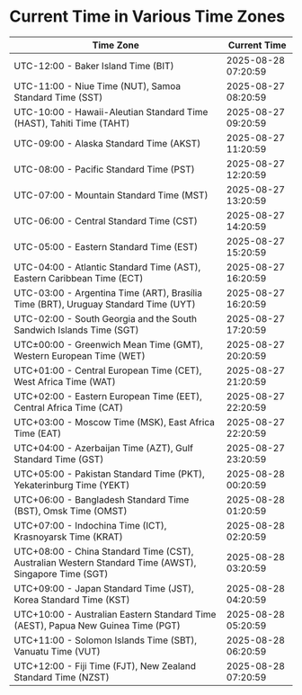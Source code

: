 # Current Time in Various Time Zones

| Time Zone | Current Time |
|-----------|--------------|
| UTC-12:00 - Baker Island Time (BIT) | 2025-08-28 07:20:59 |
| UTC-11:00 - Niue Time (NUT), Samoa Standard Time (SST) | 2025-08-27 08:20:59 |
| UTC-10:00 - Hawaii-Aleutian Standard Time (HAST), Tahiti Time (TAHT) | 2025-08-27 09:20:59 |
| UTC-09:00 - Alaska Standard Time (AKST) | 2025-08-27 11:20:59 |
| UTC-08:00 - Pacific Standard Time (PST) | 2025-08-27 12:20:59 |
| UTC-07:00 - Mountain Standard Time (MST) | 2025-08-27 13:20:59 |
| UTC-06:00 - Central Standard Time (CST) | 2025-08-27 14:20:59 |
| UTC-05:00 - Eastern Standard Time (EST) | 2025-08-27 15:20:59 |
| UTC-04:00 - Atlantic Standard Time (AST), Eastern Caribbean Time (ECT) | 2025-08-27 16:20:59 |
| UTC-03:00 - Argentina Time (ART), Brasília Time (BRT), Uruguay Standard Time (UYT) | 2025-08-27 16:20:59 |
| UTC-02:00 - South Georgia and the South Sandwich Islands Time (SGT) | 2025-08-27 17:20:59 |
| UTC±00:00 - Greenwich Mean Time (GMT), Western European Time (WET) | 2025-08-27 20:20:59 |
| UTC+01:00 - Central European Time (CET), West Africa Time (WAT) | 2025-08-27 21:20:59 |
| UTC+02:00 - Eastern European Time (EET), Central Africa Time (CAT) | 2025-08-27 22:20:59 |
| UTC+03:00 - Moscow Time (MSK), East Africa Time (EAT) | 2025-08-27 22:20:59 |
| UTC+04:00 - Azerbaijan Time (AZT), Gulf Standard Time (GST) | 2025-08-27 23:20:59 |
| UTC+05:00 - Pakistan Standard Time (PKT), Yekaterinburg Time (YEKT) | 2025-08-28 00:20:59 |
| UTC+06:00 - Bangladesh Standard Time (BST), Omsk Time (OMST) | 2025-08-28 01:20:59 |
| UTC+07:00 - Indochina Time (ICT), Krasnoyarsk Time (KRAT) | 2025-08-28 02:20:59 |
| UTC+08:00 - China Standard Time (CST), Australian Western Standard Time (AWST), Singapore Time (SGT) | 2025-08-28 03:20:59 |
| UTC+09:00 - Japan Standard Time (JST), Korea Standard Time (KST) | 2025-08-28 04:20:59 |
| UTC+10:00 - Australian Eastern Standard Time (AEST), Papua New Guinea Time (PGT) | 2025-08-28 05:20:59 |
| UTC+11:00 - Solomon Islands Time (SBT), Vanuatu Time (VUT) | 2025-08-28 06:20:59 |
| UTC+12:00 - Fiji Time (FJT), New Zealand Standard Time (NZST) | 2025-08-28 07:20:59 |
